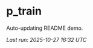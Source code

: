 # p_train

Auto-updating README demo.

<!--START_SECTION:status-->
_Last run: 2025-10-27 16:32 UTC_
<!--END_SECTION:status-->




















































































































































































































































































































































































































































































































































































































































































































































































































































































































































































































































































































































































































































































































































































































































































































